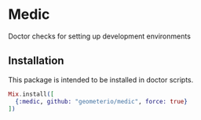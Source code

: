 # Medic

Doctor checks for setting up development environments

## Installation

This package is intended to be installed in doctor scripts.

```elixir
Mix.install([
  {:medic, github: "geometerio/medic", force: true}
])
```

